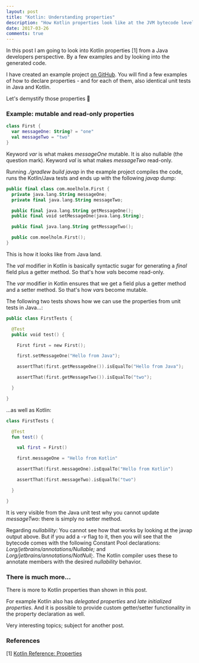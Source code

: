 ```yaml
---
layout: post
title: "Kotlin: Understanding properties"
description: "How Kotlin properties look like at the JVM bytecode level"
date: 2017-03-26
comments: true
---
```


In this post I am going to look into Kotlin properties [1] from a Java developers perspective. By a few examples and by looking into the generated code.

I have created an example project <a href="https://github.com/nickymoelholm/smallexamples/tree/master/javadevelopers-understanding-kotlin-properties" target="_blank">on GitHub</a>. You will find a few examples of how to declare properties - and for each of them, also identical unit tests in Java and Kotlin. 

Let's demystify those properties 🙂

### Example: mutable and read-only properties

```kotlin
class First {
  var messageOne: String? = "one"
  val messageTwo = "two"
}
```

Keyword <em>var</em> is what makes <em>messageOne</em> mutable. It is also nullable (the question mark). Keyword <em>val</em> is what makes <em>messageTwo</em> read-only. 

Running <em>./gradlew build javap</em> in the example project compiles the code, runs the Kotlin/Java tests and ends up with the following <em>javap</em> dump:

```kotlin
public final class com.moelholm.First {
  private java.lang.String messageOne;
  private final java.lang.String messageTwo;

  public final java.lang.String getMessageOne();
  public final void setMessageOne(java.lang.String);

  public final java.lang.String getMessageTwo();

  public com.moelholm.First();
}
```

This is how it looks like from Java land. 

The <em>val</em> modifier in Kotlin is basically syntactic sugar for generating a <em>final</em> field plus a getter method. So that's how <em>val</em>s become read-only.

The <em>var</em> modifier in Kotlin ensures that we get a field plus a getter method and a setter method. So that's how <em>var</em>s become mutable.

The following two tests shows how we can use the properties from unit tests in Java...:

```kotlin
public class FirstTests {

  @Test
  public void test() {

    First first = new First();

    first.setMessageOne("Hello from Java");

    assertThat(first.getMessageOne()).isEqualTo("Hello from Java");

    assertThat(first.getMessageTwo()).isEqualTo("two");

  }

}
```

...as well as Kotlin:

```kotlin
class FirstTests {

  @Test
  fun test() {

    val first = First()

    first.messageOne = "Hello from Kotlin"

    assertThat(first.messageOne).isEqualTo("Hello from Kotlin")

    assertThat(first.messageTwo).isEqualTo("two")

  }

}
```

It is very visible from the Java unit test why you cannot update <em>messageTwo</em>: there is simply no setter method. 

Regarding <em>nullability</em>: You cannot see how that works by looking at the javap output above. But if you add a <em>-v</em> flag to it, then you will see that the bytecode comes with the following Constant Pool declarations: <em>Lorg/jetbrains/annotations/Nullable;</em> and <em>Lorg/jetbrains/annotations/NotNull;</em>. The Kotlin compiler uses these to annotate members with the desired <em>nullability</em> behavior.

### There is much more...
There is more to Kotlin properties than shown in this post. 

For example Kotlin also has <em>delegated properties</em> and <em>late initialized properties</em>. And it is possible to provide custom getter/setter functionality in the property declaration as well. 

Very interesting topics; subject for another post.

### References
[1] [Kotlin Reference: Properties](https://kotlinlang.org/docs/reference/properties.html)
